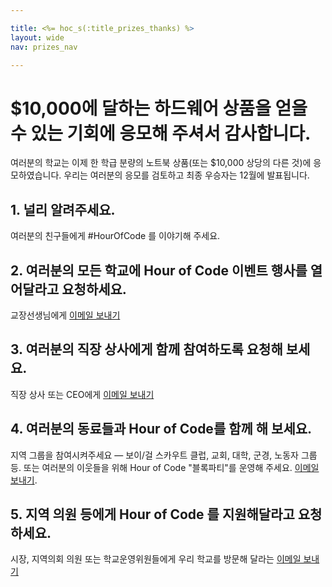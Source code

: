 ```yaml
---

title: <%= hoc_s(:title_prizes_thanks) %>
layout: wide
nav: prizes_nav

---
```



# $10,000에 달하는 하드웨어 상품을 얻을 수 있는 기회에 응모해 주셔서 감사합니다.

여러분의 학교는 이제 한 학급 분량의 노트북 상품(또는 $10,000 상당의 다른 것)에 응모하였습니다. 우리는 여러분의 응모를 검토하고 최종 우승자는 12월에 발표됩니다.

## 1. 널리 알려주세요.

여러분의 친구들에게 #HourOfCode 를 이야기해 주세요.

## 2. 여러분의 모든 학교에 Hour of Code 이벤트 행사를 열어달라고 요청하세요.

교장선생님에게 [이메일 보내기](<%= resolve_url('/promote/resources#email') %>)

## 3. 여러분의 직장 상사에게 함께 참여하도록 요청해 보세요.

직장 상사 또는 CEO에게 [이메일 보내기](<%= resolve_url('/promote/resources#email') %>)

## 4. 여러분의 동료들과 Hour of Code를 함께 해 보세요.

지역 그룹을 참여시켜주세요 — 보이/걸 스카우트 클럽, 교회, 대학, 군경, 노동자 그룹 등. 또는 여러분의 이웃들을 위해 Hour of Code "블록파티"를 운영해 주세요. [이메일 보내기](<%= resolve_url('/promote/resources#email') %>).

## 5. 지역 의원 등에게 Hour of Code 를 지원해달라고 요청하세요.

시장, 지역의회 의원 또는 학교운영위원들에게 우리 학교를 방문해 달라는 [이메일 보내기](<%= resolve_url('/promote/resources#politicians') %>)

